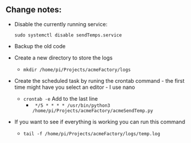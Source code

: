 ## Change notes: ##

* Disable the currently running service:

     ``` sudo systemctl disable sendTemps.service ```

* Backup the old code 

* Create a new directory to store the logs
  * ``` mkdir /home/pi/Projects/acmeFactory/logs ```

* Create the scheduled task by runing the crontab command - the first time might have you select an editor - I use nano
  * ``` crontab -e ```
  Add to the last line
     * ```	*/5 * * * * /usr/bin/python3 /home/pi/Projects/acmeFactory/acmeSendTemp.py ```
     
* If you want to see if everything is working you can run this command
  * ```tail -f /home/pi/Projects/acmeFactory/logs/temp.log```

